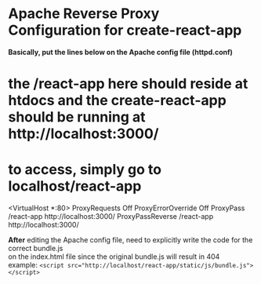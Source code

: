 # Apache Reverse Proxy Configuration for create-react-app

<strong>Basically, put the lines below on the Apache config file (httpd.conf)</strong>

# the /react-app here should reside at htdocs and the create-react-app should be running at http://localhost:3000/
# to access, simply go to localhost/react-app
<VirtualHost *:80>
  ProxyRequests Off
  ProxyErrorOverride Off
  ProxyPass /react-app http://localhost:3000/
  ProxyPassReverse /react-app http://localhost:3000/
</VirtualHost>

<strong>After</strong> editing the Apache config file, need to explicitly write the code for the correct bundle.js<br>on the index.html file since the original bundle.js will result in 404<br>example: `<script src="http://localhost/react-app/static/js/bundle.js"></script>`